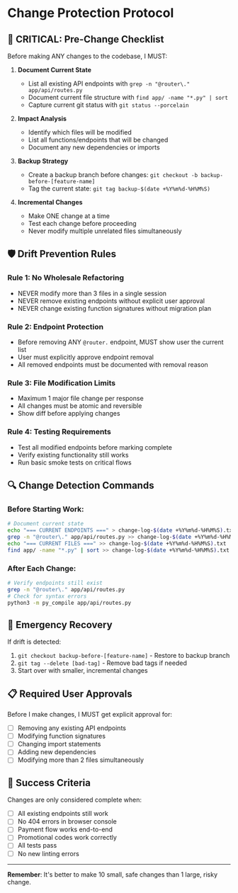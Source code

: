 # Change Protection Protocol

## 🚨 CRITICAL: Pre-Change Checklist

Before making ANY changes to the codebase, I MUST:

1. **Document Current State**
   - List all existing API endpoints with `grep -n "@router\." app/api/routes.py`
   - Document current file structure with `find app/ -name "*.py" | sort`
   - Capture current git status with `git status --porcelain`

2. **Impact Analysis**
   - Identify which files will be modified
   - List all functions/endpoints that will be changed
   - Document any new dependencies or imports

3. **Backup Strategy**
   - Create a backup branch before changes: `git checkout -b backup-before-[feature-name]`
   - Tag the current state: `git tag backup-$(date +%Y%m%d-%H%M%S)`

4. **Incremental Changes**
   - Make ONE change at a time
   - Test each change before proceeding
   - Never modify multiple unrelated files simultaneously

## 🛡️ Drift Prevention Rules

### Rule 1: No Wholesale Refactoring
- NEVER modify more than 3 files in a single session
- NEVER remove existing endpoints without explicit user approval
- NEVER change existing function signatures without migration plan

### Rule 2: Endpoint Protection
- Before removing ANY `@router.` endpoint, MUST show user the current list
- User must explicitly approve endpoint removal
- All removed endpoints must be documented with removal reason

### Rule 3: File Modification Limits
- Maximum 1 major file change per response
- All changes must be atomic and reversible
- Show diff before applying changes

### Rule 4: Testing Requirements
- Test all modified endpoints before marking complete
- Verify existing functionality still works
- Run basic smoke tests on critical flows

## 🔍 Change Detection Commands

### Before Starting Work:
```bash
# Document current state
echo "=== CURRENT ENDPOINTS ===" > change-log-$(date +%Y%m%d-%H%M%S).txt
grep -n "@router\." app/api/routes.py >> change-log-$(date +%Y%m%d-%H%M%S).txt
echo "=== CURRENT FILES ===" >> change-log-$(date +%Y%m%d-%H%M%S).txt
find app/ -name "*.py" | sort >> change-log-$(date +%Y%m%d-%H%M%S).txt
```

### After Each Change:
```bash
# Verify endpoints still exist
grep -n "@router\." app/api/routes.py
# Check for syntax errors
python3 -m py_compile app/api/routes.py
```

## 🚨 Emergency Recovery

If drift is detected:
1. `git checkout backup-before-[feature-name]` - Restore to backup branch
2. `git tag --delete [bad-tag]` - Remove bad tags if needed
3. Start over with smaller, incremental changes

## 📋 Required User Approvals

Before I make changes, I MUST get explicit approval for:
- [ ] Removing any existing API endpoints
- [ ] Modifying function signatures
- [ ] Changing import statements
- [ ] Adding new dependencies
- [ ] Modifying more than 2 files simultaneously

## 🎯 Success Criteria

Changes are only considered complete when:
- [ ] All existing endpoints still work
- [ ] No 404 errors in browser console
- [ ] Payment flow works end-to-end
- [ ] Promotional codes work correctly
- [ ] All tests pass
- [ ] No new linting errors

---

**Remember**: It's better to make 10 small, safe changes than 1 large, risky change.
